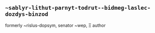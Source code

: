 ## `~sablyr-lithut-parnyt-todrut--bidmeg-laslec-dozdys-binzod`
formerly ~rislus-dopsym, senator ~wep, Ξ author